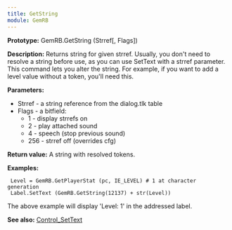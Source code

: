 ```yaml
---
title: GetString
module: GemRB
---
```


**Prototype:** GemRB.GetString (Strref[, Flags])

**Description:** Returns string for given strref. Usually, you don't need to 
resolve a string before use, as you can use SetText with a strref parameter. 
This command lets you alter the string. For example, if you want to add a 
level value without a token, you'll need this.

**Parameters:** 
  * Strref - a string reference from the dialog.tlk table
  * Flags - a bitfield:
    * 1   - display strrefs on
    * 2   - play attached sound
    * 4   - speech (stop previous sound)
    * 256 - strref off (overrides cfg)

**Return value:** A string with resolved tokens.

**Examples:**

     Level = GemRB.GetPlayerStat (pc, IE_LEVEL) # 1 at character generation
     Label.SetText (GemRB.GetString(12137) + str(Level)) 

The above example will display 'Level: 1' in the addressed label.

**See also:** [Control_SetText](Control_SetText.md)

